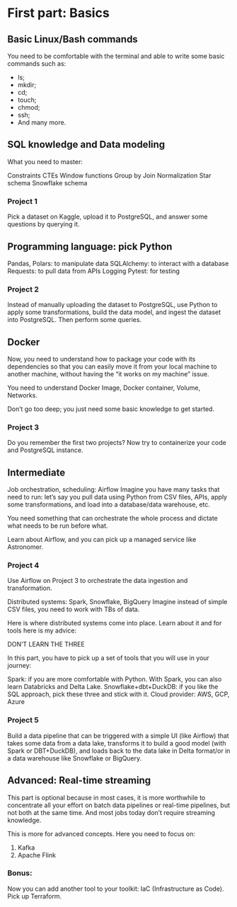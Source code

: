 # First part: Basics

## Basic Linux/Bash commands
You need to be comfortable with the terminal and able to write some basic commands such as:

- ls; 
- mkdir; 
- cd; 
- touch; 
- chmod; 
- ssh; 
- And many more.

## SQL knowledge and Data modeling

What you need to master:

Constraints
CTEs
Window functions
Group by
Join
Normalization
Star schema
Snowflake schema

### Project 1

Pick a dataset on Kaggle, upload it to PostgreSQL, and answer some questions by querying it.

## Programming language: pick Python

Pandas, Polars: to manipulate data
SQLAlchemy: to interact with a database
Requests: to pull data from APIs
Logging
Pytest: for testing

### Project 2

Instead of manually uploading the dataset to PostgreSQL, use Python to apply some transformations, build the data model, and ingest the dataset into PostgreSQL. Then perform some queries.

## Docker

Now, you need to understand how to package your code with its dependencies so that you can easily move it from your local machine to another machine, without having the “it works on my machine” issue.

You need to understand Docker Image, Docker container, Volume, Networks.

Don’t go too deep; you just need some basic knowledge to get started.

### Project 3

Do you remember the first two projects? Now try to containerize your code and PostgreSQL instance.

## Intermediate

Job orchestration, scheduling: Airflow
Imagine you have many tasks that need to run: let’s say you pull data using Python from CSV files, APIs, apply some transformations, and load into a database/data warehouse, etc.

You need something that can orchestrate the whole process and dictate what needs to be run before what.

Learn about Airflow, and you can pick up a managed service like Astronomer.

### Project 4

Use Airflow on Project 3 to orchestrate the data ingestion and transformation.

Distributed systems: Spark, Snowflake, BigQuery
Imagine instead of simple CSV files, you need to work with TBs of data.

Here is where distributed systems come into place. Learn about it and for tools here is my advice:

DON’T LEARN THE THREE

In this part, you have to pick up a set of tools that you will use in your journey:

Spark: if you are more comfortable with Python. With Spark, you can also learn Databricks and Delta Lake.
Snowflake+dbt+DuckDB: if you like the SQL approach, pick these three and stick with it.
Cloud provider: AWS, GCP, Azure

### Project 5

Build a data pipeline that can be triggered with a simple UI (like Airflow) that takes some data from a data lake, transforms it to build a good model (with Spark or DBT+DuckDB), and loads back to the data lake in Delta format/or in a data warehouse like Snowflake or BigQuery.


## Advanced: Real-time streaming

This part is optional because in most cases, it is more worthwhile to concentrate all your effort on batch data pipelines or real-time pipelines, but not both at the same time. And most jobs today don’t require streaming knowledge.

This is more for advanced concepts. Here you need to focus on:

1. Kafka
2. Apache Flink

### Bonus:
Now you can add another tool to your toolkit: IaC (Infrastructure as Code). Pick up Terraform.